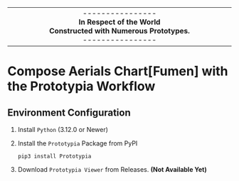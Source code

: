 <table align="center"><tr><td align="center" width="9999">
----------------<br /><b>In Respect of the World<br />Constructed with Numerous Prototypes.</b><br />----------------
</td></tr></table>

   

# Compose Aerials Chart[Fumen] with the Prototypia Workflow

## Environment Configuration

1. Install `Python` (3.12.0 or Newer)

2. Install the `Prototypia` Package from PyPI
   
   ```shell
   pip3 install Prototypia
   ```

3. Download `Prototypia Viewer` from Releases.  **(Not Available Yet)**  
